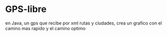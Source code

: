 # GPS-libre
en Java, un gps que recibe por xml rutas y ciudades, crea un grafico con el camino mas rapido y el camino optimo
